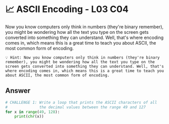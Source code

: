 # 📈 ASCII Encoding - L03 C04

Now you know computers only think in numbers (they're binary remember), you might be wondering how all the text you type on the screen gets converted into something they can understand. Well, that's where encoding comes in, which means this is a great time to teach you about ASCII, the most common form of encoding.

```
💡 Hint: Now you know computers only think in numbers (they're binary remember), you might be wondering how all the text you type on the screen gets converted into something they can understand. Well, that's where encoding comes in, which means this is a great time to teach you about ASCII, the most common form of encoding.
```

## Answer

```python
# CHALLENGE 1: Write a loop that prints the ASCII characters of all
#              the decimal values between the range 49 and 127
for x in range(49, 128):
    print(chr(x))
```
